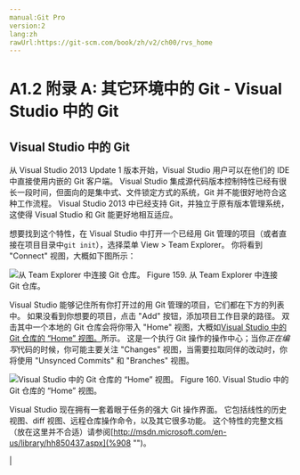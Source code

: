 ```yaml
---
manual:Git Pro
version:2
lang:zh
rawUrl:https://git-scm.com/book/zh/v2/ch00/rvs_home
---
```



# A1.2 附录 A: 其它环境中的 Git - Visual Studio 中的 Git

## Visual Studio 中的 Git<a name="_visual_studio_中的_git"></a>


从 Visual Studio 2013 Update 1 版本开始，Visual Studio 用户可以在他们的 IDE 中直接使用内嵌的 Git 客户端。 Visual Studio 集成源代码版本控制特性已经有很长一段时间，但面向的是集中式、文件锁定方式的系统，Git 并不能很好地符合这种工作流程。 Visual Studio 2013 中已经支持 Git，并独立于原有版本管理系统，这使得 Visual Studio 和 Git 能更好地相互适应。




想要找到这个特性，在 Visual Studio 中打开一个已经用 Git 管理的项目（或者直接在项目目录中`git init`），选择菜单 View &gt; Team Explorer。 你将看到 &quot;Connect&quot; 视图，大概如下图所示：


![从 Team Explorer 中连接 Git 仓库。](%905.png "")
Figure 159. 从 Team Explorer 中连接 Git 仓库。



Visual Studio 能够记住所有你打开过的用 Git 管理的项目，它们都在下方的列表中。 如果没看到你想要的项目，点击 &quot;Add&quot; 按钮，添加项目工作目录的路径。 双击其中一个本地的 Git 仓库会将你带入 &quot;Home&quot; 视图，大概如[Visual Studio 中的 Git 仓库的 “Home” 视图。](%907  "")所示。 这是一个执行 Git 操作的操作中心；当你<em>正在编写</em>代码的时候，你可能主要关注 &quot;Changes&quot; 视图，当需要拉取同伴的改动时，你将使用 &quot;Unsynced Commits&quot; 和 &quot;Branches&quot; 视图。


![Visual Studio 中的 Git 仓库的 “Home” 视图。](%906.png "")
Figure 160. Visual Studio 中的 Git 仓库的 “Home” 视图。



Visual Studio 现在拥有一套着眼于任务的强大 Git 操作界面。 它包括线性的历史视图、diff 视图、远程仓库操作命令，以及其它很多功能。 这个特性的完整文档（放在这里并不合适）请参阅[http://msdn.microsoft.com/en-us/library/hh850437.aspx](%908  "")。


|


